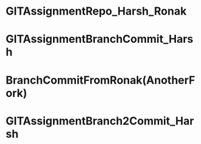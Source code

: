 # GITAssignmentRepo_Harsh_Ronak
# GITAssignmentBranchCommit_Harsh
# BranchCommitFromRonak(AnotherFork)
# GITAssignmentBranch2Commit_Harsh

